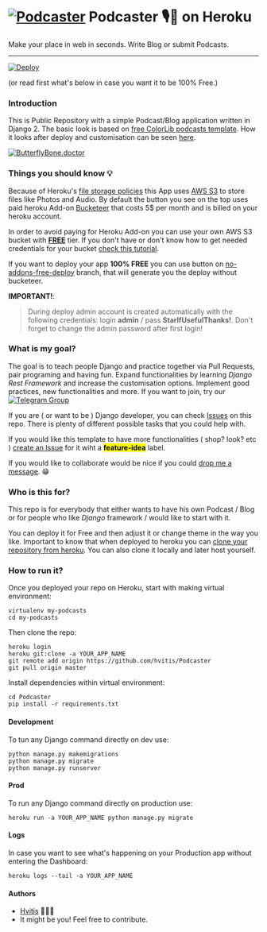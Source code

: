 # [![Podcaster](./PodcasterLogo25.png)](https://hvitis.com/free-podcasts-blog-template-based-on-django) Podcaster 🎙️📝 on Heroku
Make your place in web in seconds. Write Blog or submit Podcasts. 
___
[![Deploy](https://www.herokucdn.com/deploy/button.png)](https://heroku.com/deploy)

(or read first what's below in case you want it to be 100% Free.)

### Introduction

This is Public Repository with a simple Podcast/Blog application written in Django 2. The basic look is based on [free ColorLib podcasts template][0]. How it looks after deploy and customisation can be seen [here][1].

[![ButterflyBone.doctor](https://i.ibb.co/x6XwqKj/Screenshot-2020-04-10-at-20-31-16.png
)](http://www.butterflybone.doctor/en-us/home)



### Things you should know 💡

Because of Heroku's [file storage policies][2] this App uses [AWS S3][3] to store files like Photos and Audio. By default the button you see on the top uses paid heroku Add-on [Bucketeer][4] that costs 5$ per month and is billed on your heroku account.

In order to avoid paying for Heroku Add-on you can use your own AWS S3 bucket with [__FREE__][5] tier. If you don't have or don't know how to get needed credentials for your bucket [check this tutorial][6].

If you want to deploy your app __100% FREE__ you can use button on [no-addons-free-deploy][7] branch, that will generate you the deploy without bucketeer.

__IMPORTANT!__:
> During deploy admin account is created automatically with the following credentials: login __admin__ / pass __StarIfUsefulThanks!__. Don't forget to change the admin password after first login!

[0]: https://colorlib.com/wp/template/mypodcast/
[1]: https://butterflybone.doctor
[2]: https://help.heroku.com/K1PPS2WM/why-are-my-file-uploads-missing-deleted
[3]: https://aws.amazon.com/s3/pricing/
[4]: https://elements.heroku.com/addons/bucketeer
[5]: https://aws.amazon.com/free/?nc1=h_ls&all-free-tier.sort-by=item.additionalFields.SortRank&all-free-tier.sort-order=asc
[6]: https://simpleisbetterthancomplex.com/tutorial/2017/08/01/how-to-setup-amazon-s3-in-a-django-project.html
[7]: https://github.com/hvitis/Podcaster/tree/no-addons-free-deploy

### What is my goal?

The goal is to teach people Django and practice together via Pull Requests, pair programing and having fun. Expand functionalities by learning _Django Rest Framework_ and increase the customisation options. Implement good practices, new functionalities and more. 
If you want to join, try our [![Telegram Group](https://patrolavia.github.io/telegram-badge/chat.png)](https://patrolavia.github.io/telegram-badge/chat.png)

If you are ( or want to be ) Django developer, you can check [Issues][8] on this repo. There is plenty of different possible tasks that you could help with.

If you would like this template to have more functionalities ( shop? look? etc ) [create an Issue][9] for it wiht a <mark>__feature-idea__</mark> label. 

If you would like to collaborate would be nice if you could [drop me a message][12]. 😁

[8]: https://github.com/hvitis/Podcaster/issues
[9]: https://github.com/hvitis/Podcaster/issues/new
[12]: https://hvitis.com/contact
### Who is this for?

This repo is for everybody that either wants to have his own Podcast / Blog or for people who like _Django_ framework / would like to start with it.

You can deploy it for Free and then adjust it or change theme in the way you like. Important to know that when deployed to heroku you can [clone your repository from heroku][10]. You can also clone it locally and later host yourself.

[10]: https://stackoverflow.com/questions/13804885/heroku-gitclone-creates-empty-repository

### How to run it?

Once you deployed your repo on Heroku, start with making virtual environment:
```
virtualenv my-podcasts
cd my-podcasts
```

Then clone the repo:
```
heroku login
heroku git:clone -a YOUR_APP_NAME
git remote add origin https://github.com/hvitis/Podcaster
git pull origin master
```


Install dependencies within virtual environment:
```
cd Podcaster
pip install -r requirements.txt
```


#### Development

To tun any Django command directly on dev use:
```
python manage.py makemigrations
python manage.py migrate
python manage.py runserver
```

#### Prod

To run any Django command directly on production use:
```
heroku run -a YOUR_APP_NAME python manage.py migrate
```

#### Logs

In case you want to see what's happening on your Production app without entering the Dashboard:
```
heroku logs --tail -a YOUR_APP_NAME
```

#### Authors

- [Hvitis][11] 👨🏼‍💻
- It might be you! Feel free to contribute.

[11]: https://hvitis.com
